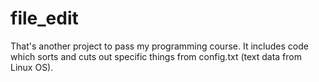 # file_edit
That's another project to pass my programming course.
It includes code which sorts and cuts out specific things from config.txt (text data from Linux OS).
